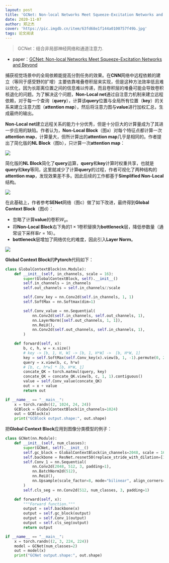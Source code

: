```yaml
---
layout: post
title: 'GCNet: Non-local Networks Meet Squeeze-Excitation Networks and Beyond'
date: 2020-11-07
author: 郑之杰
cover: 'https://pic.imgdb.cn/item/63fd68e1f144a0100757f49b.jpg'
tags: 论文阅读
---
```


> GCNet：结合非局部神经网络和通道注意力.

- paper：[GCNet: Non-local Networks Meet Squeeze-Excitation Networks and Beyond](https://arxiv.org/abs/1904.11492)

捕获视觉场景中的全局依赖能提高分割任务的效果。在**CNN**网络中远程依赖的建立（等同于感受野的扩增）主要依靠堆叠卷积层来实现，但是这种方法效率低且难以优化，因为长距离位置之间的信息难以传递，而且卷积层的堆叠可能会导致卷积核退化的问题。为了解决这个问题，**Non-Local net**通过自注意力机制来建立远程依赖，对于每一个查询（**query**），计算该**query**位置与全局所有位置（**key**）的关系来建立注意力图（**attention map**），然后将注意力图与**value**进行加权汇总，生成最终的输出。

**Non-Local net**建立远程关系的能力十分优秀，但是十分巨大的计算量成为了其进一步应用的缺陷。作者认为，**Non-Local Block**（图a）对每个特征点都计算一次**attention map**，计算量大，但所计算出的**attention map**几乎是相同的。作者提出了简化版的**NL Block**（图b），只计算一次**attention map**：

![](https://pic.imgdb.cn/item/63fd69f5f144a01007595c21.jpg)

简化版的**NL Block**简化了**query**运算，**query**和**key**计算时权重共享，也就是**query**和**key**等同，这里就减少了计算**query**的过程，作者可视化了两种结构的**attention map**，发现效果差不多。因此后续的工作都基于**Simplified Non-Local**结构。

![](https://pic.imgdb.cn/item/63fd6afbf144a010075a881f.jpg)


在此基础上，作者参考**SENet**网络（图c）做了如下改进，最终得到**Global Context Block**（图d）：
- 忽略了计算**value**的卷积$W_v$。
- 将**Non-Local Block**右下角的$1 \times 1$卷积替换为**bottleneck**层，降低参数量（通常设下采样率$r=16$）。
- **bottleneck**层增加了网络优化的难度，因此引入**Layer Norm**。

![](https://pic.imgdb.cn/item/63fd6c84f144a010075c40f9.jpg)

**Global Context Block**的**Pytorch**代码如下：

```python
class GlobalContextBlock(nn.Module):
    def __init__(self, in_channels, scale = 16):
        super(GlobalContextBlock, self).__init__()
        self.in_channels = in_channels
        self.out_channels = self.in_channels//scale

        self.Conv_key = nn.Conv2d(self.in_channels, 1, 1)
        self.SoftMax = nn.Softmax(dim=1)

        self.Conv_value = nn.Sequential(
            nn.Conv2d(self.in_channels, self.out_channels, 1),
            nn.LayerNorm([self.out_channels, 1, 1]),
            nn.ReLU(),
            nn.Conv2d(self.out_channels, self.in_channels, 1),
        )

    def forward(self, x):
        b, c, h, w = x.size()
        # key -> [b, 1, H, W] -> [b, 1, H*W] ->  [b, H*W, 1]
        key = self.SoftMax(self.Conv_key(x).view(b, 1, -1).permute(0, 2, 1).view(b, -1, 1).contiguous())
        query = x.view(b, c, h*w)
        # [b, c, h*w] * [b, H*W, 1]
        concate_QK = torch.matmul(query, key)
        concate_QK = concate_QK.view(b, c, 1, 1).contiguous()
        value = self.Conv_value(concate_QK)
        out = x + value
        return out

if __name__ == "__main__":
    x = torch.randn((2, 1024, 24, 24))
    GCBlock = GlobalContextBlock(in_channels=1024)
    out = GCBlock(x)
    print("GCBlock output.shape:", out.shape)
```

把**Global Context Block**应用到图像分类模型的例子：

```python
class GCNet(nn.Module):
    def __init__(self, num_classes):
        super(GCNet, self).__init__()
        self.gc_block = GlobalContextBlock(in_channels=2048, scale = 16)
        self.backbone = ResNet.resnet50(replace_stride_with_dilation=[1,2,4])
        self.Conv_1 = nn.Sequential(
            nn.Conv2d(2048, 512, 3, padding=1),
            nn.BatchNorm2d(512),
            nn.ReLU(),
            nn.Upsample(scale_factor=8, mode="bilinear", align_corners=True)
        )
        self.cls_seg = nn.Conv2d(512, num_classes, 3, padding=1)

    def forward(self, x):
        """Forward function."""
        output = self.backbone(x)
        output = self.gc_block(output)
        output = self.Conv_1(output)
        output = self.cls_seg(output)
        return output

if __name__ == "__main__":
    x = torch.randn((2, 3, 224, 224))
    model = GCNet(num_classes=2)
    out = model(x)
    print("GCNet output.shape:", out.shape)
```